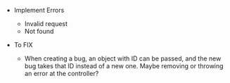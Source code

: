- Implement Errors

  - Invalid request
  - Not found

- To FIX
  - When creating a bug, an object with ID can be passed, and the new bug takes that ID instead of a new one. Maybe removing or throwing an error at the controller?
